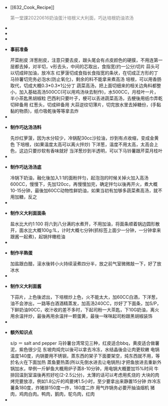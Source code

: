 - [[632_Cook_Recipe]] <p style="color:grey">第一堂課20220616奶油蛋汁培根义大利面，巧达培根奶油浓汤</p>
-
-
-
- <p style="font-weight:bold">事前准备</p>
  芹菜削皮
  洋葱削皮，注意只要去皮，跟头尾会有点皮颜色的硬膜，不用连第一层都去掉，对半切，v形去头，中间的芯取出，食指宽(约一公分)切片
  蒜头可以切成碎加油，放冷冻
  红萝菠切成食指长食指宽的条状，在切成正方形的丁
  马铃薯切完务必泡水(防止氧化)，剩余的料不能拿来煮高汤
  培根，可以用香肠取代，切成大概0.3*0.3*1公分丁
  蔬菜高汤，把上面切细来的相关边角料都整小，加入基础高汤500CC(可以用鸡汤块去制作)，水500CC，月桂叶一片，半小茶匙黑胡椒粒
  巴西利只要叶子，梗可以丢进蔬菜高汤，去梗後用纸巾弄乾切碎备用
  红葱头，切成碎备用
  大蒜逆纹切薄片，切完放水里去掉糖份，(手黏黏的物质)，纸巾吸乾後等等拿去炸
-
- <p style="font-weight:bold">制作巧达汤汤料</p>
  先炒红萝菠，因为水分较少，冷锅配30cc沙拉油，炒到有点收缩，变成金黄色
  下培根，(如果温度太高可以离火拌炒)
  下洋葱，温度不用太高，太高会上色，这边只要炒软有香味就好
  当洋葱炒到半透明，可以下马铃薯跟芹菜月桂叶
-
- <p style="font-weight:bold">制作巧达汤汤底</p>
  冷锅下奶油，融化後加入1:1的面粉拌匀，起泡泡的时候关掉火加入高汤600CC，慢慢下，先加120cc，再慢慢加完，确定拌匀以後再开火，煮大概10-15分钟，最後加60CC动物性鲜奶油，如果当初有加够多蔬菜煮高汤，就不用加糖，反之
-
- <p style="font-weight:bold">制作义大利面面条</p>
  盐水比大约1:100
  将六到八分满的水煮开，不用加油，将面条顺着锅边圆形散开，面水比大概100g:1L，计时大概七分钟(抓标签上面少一分钟，一分钟拿来跟酱一起煮)，起锅拌橄榄油
-
- <p style="font-weight:bold">制作半熟蛋</p>
  加盐跟白醋，滚水後转小火持续滚煮四分半，放之前气室微微敲一下，好了放冰水
-
- <p style="font-weight:bold">制作义大利面酱</p>
  下蒜片，上色後滤出，下培根炒上色，火不能太大，加60CC白酒，下洋葱，油不会渗出，一路等白酒酒精蒸发，加高汤240CC，炒好了下面条，加S/P，下鲜奶油90CC，收汁收的差不多时，下起司粉一大茶匙，下10G奶油，离火用余温拌炒，最後再用余温拌一颗蛋黄，最後一咪咪起司粉跟黑胡椒装饰
-
- <p style="font-weight:bold">额外知识点</p>
  s/p ＝ salt and pepper
  马铃薯台湾常见三种，红皮适合bbq，黄皮适合做薯泥，紫色很少见
  东坡肉炖完以後可以拿去冷冻，水结晶後会让肉更软嫩
  电锅温度140度，内锅要用不锈钢，蒸东西的架子下面要架空，炖东西就不用，等於名火在下面加热
  蒸鱼要热蒸(所以先倒水进去让电锅热)才把鱼放进去重新外锅加水，举例一斤鲈鱼大概用炉子蒸8-10分钟，用电锅大概要加15%时间
  牛排回温到室温後再煎好吃(2-2.5公分)，太薄的话可以考虑用炙烧的
  大块的肉烤完要放凉，例如1.8公斤的鸡要烤1.5小时，至少要拿出来静置15分钟
  炸冷冻薯条180度，炸猪排150度一炸，180度二炸
  用气炸锅务必要开抽油烟机
  猪肉，鸡肉白肉。鸭肉，鹅肉，鸵鸟肉，红肉
-